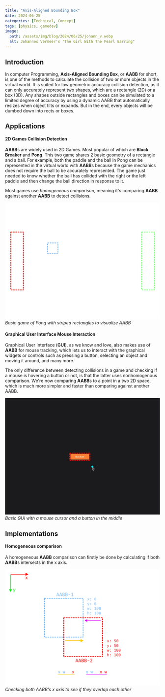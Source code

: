 ```yaml
---
title: "Axis-Aligned Bounding Box"
date: 2024-06-25
categories: [Technical, Concept]
tags: [physics, gamedev]
image:
  path: /assets/img/blog/2024/06/25/johann_v.webp
  alt: Johannes Vermeer's "The Girl With The Pearl Earring"
---
```


## Introduction

In computer Programming, **Axis-Aligned Bounding Box**, or **AABB** for short, is one of the methods to calculate the collision of two or more objects in the virtual world. It is suited for low geometric accuracy collision detection, as it can only accurately represent two shapes, which are a rectangle (2D) or a box (3D). Any shapes outside rectangles and boxes can be simulated to a limited degree of accuracy by using a dynamic AABB that automatically resizes when object tilts or expands. But in the end, every objects will be dumbed down into rects or boxes.

## Applications

#### 2D Games Collision Detection

**AABB**s are widely used in 2D Games. Most popular of which are **Block Breaker** and **Pong**. This two game shares 2 basic geometry of a rectangle and a ball. For example, both the paddle and the ball in Pong can be represented in the virtual world with **AABB**s because the game mechanics does not require the ball to be accurately represented. The game just needed to know whether the ball has collided with the right or the left paddle and then change the ball direction in response to it. 

Most games use *homogeneous comparison*, meaning it's comparing **AABB** against another **AABB** to detect collisions.

![pong-aabb](/assets/img/blog/2024/06/25/pong_aabb.webp)
_Basic game of Pong with striped rectangles to visualize AABB_


#### Graphical User Interface Mouse Interaction

Graphical User Interface (**GUI**), as we know and love, also makes use of **AABB** for mouse tracking, which lets us to interact with the graphical widgets or controls such as pressing a button, selecting an object and moving it around, and many more.

The only difference between detecting collisions in a game and checking if a mouse is hovering a button or not, is that the latter uses nonhomogenous comparison. We're now comparing **AABB**s to a point in a two 2D space, which is much more simpler and faster than comparing against another AABB.

![mouse-aabb](/assets/img/blog/2024/06/25/mouse.webp)
_Basic GUI with a mouse cursor and a button in the middle_


## Implementations

#### Homogeneous comparison

A homogeneous **AABB** comparison can firstly be done by calculating if both **AABB**s intersects in the x axis.

![xintersect-aabb](/assets/img/blog/2024/06/25/aabb_sketch_compx.webp)
_Checking both AABB's x axis to see if they overlap each other_
